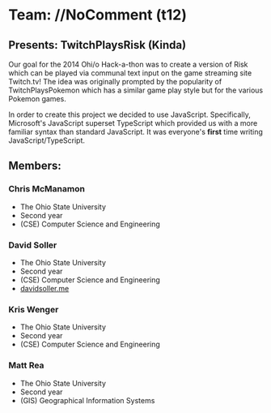 


<h1>Team: //NoComment   (t12)</h1>

<h2>Presents: TwitchPlaysRisk (Kinda)</h2>
<p>Our goal for the 2014 Ohi/o Hack-a-thon was to create a version of Risk which can be played via communal text input on the game streaming site Twitch.tv!  The idea was originally prompted by the popularity of TwitchPlaysPokemon which has a similar game play style but for the various Pokemon games.</p>
<p>In order to create this project we decided to use JavaScript.  Specifically, Microsoft's JavaScript superset TypeScript which provided us with a more familiar syntax than standard JavaScript.  It was everyone's <b>first</b> time writing JavaScript/TypeScript.</p> 

<h2>Members:</h2>
<h3>Chris McManamon</h3>
<ul>
	<li>The Ohio State University</li> 
	<li>Second year</li> 
	<li>(CSE) Computer Science and Engineering</li>
</ul>

<h3>David Soller</h3>
<ul> 
	<li>The Ohio State University</li>
	<li>Second year</li>
	<li>(CSE) Computer Science and Engineering</li> 
	<li><a href="http://davidsoller.me">davidsoller.me</a></li>
</ul>

<h3>Kris Wenger</h3>
<ul>
	<li>The Ohio State University</li> 
	<li>Second year</li> 
	<li>(CSE) Computer Science and Engineering</li>
</ul>

<h3>Matt Rea</h3>
<ul>
	<li>The Ohio State University</li> 
	<li>Second year</li> 
	<li>(GIS) Geographical Information Systems</li>
</ul>

